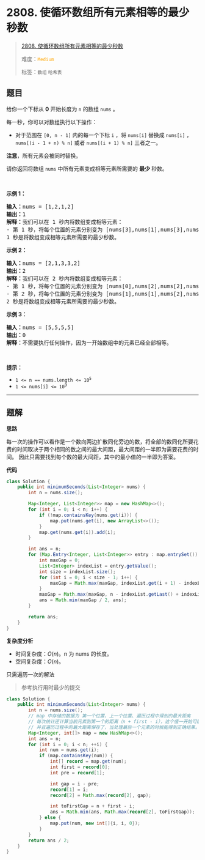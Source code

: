 # 2808. 使循环数组所有元素相等的最少秒数

> [2808. 使循环数组所有元素相等的最少秒数](https://leetcode.cn/problems/minimum-seconds-to-equalize-a-circular-array/)
>
> 难度：<font color=orange>`Medium`</font>
>
> 标签：`数组` `哈希表`

## 题目

<p>给你一个下标从 <strong>0</strong>&nbsp;开始长度为 <code>n</code>&nbsp;的数组&nbsp;<code>nums</code>&nbsp;。</p>

<p>每一秒，你可以对数组执行以下操作：</p>

<ul>
	<li>对于范围在&nbsp;<code>[0, n - 1]</code>&nbsp;内的每一个下标&nbsp;<code>i</code>&nbsp;，将&nbsp;<code>nums[i]</code> 替换成&nbsp;<code>nums[i]</code>&nbsp;，<code>nums[(i - 1 + n) % n]</code>&nbsp;或者&nbsp;<code>nums[(i + 1) % n]</code>&nbsp;三者之一。</li>
</ul>

<p><strong>注意</strong>，所有元素会被同时替换。</p>

<p>请你返回将数组 <code>nums</code>&nbsp;中所有元素变成相等元素所需要的 <strong>最少</strong>&nbsp;秒数。</p>

<p>&nbsp;</p>

<p><strong>示例 1：</strong></p>

<pre><b>输入：</b>nums = [1,2,1,2]
<b>输出：</b>1
<b>解释：</b>我们可以在 1 秒内将数组变成相等元素：
- 第 1 秒，将每个位置的元素分别变为 [nums[3],nums[1],nums[3],nums[3]] 。变化后，nums = [2,2,2,2] 。
1 秒是将数组变成相等元素所需要的最少秒数。
</pre>

<p><strong>示例 2：</strong></p>

<pre><b>输入：</b>nums = [2,1,3,3,2]
<b>输出：</b>2
<b>解释：</b>我们可以在 2 秒内将数组变成相等元素：
- 第 1 秒，将每个位置的元素分别变为 [nums[0],nums[2],nums[2],nums[2],nums[3]] 。变化后，nums = [2,3,3,3,3] 。
- 第 2 秒，将每个位置的元素分别变为 [nums[1],nums[1],nums[2],nums[3],nums[4]] 。变化后，nums = [3,3,3,3,3] 。
2 秒是将数组变成相等元素所需要的最少秒数。
</pre>

<p><strong>示例 3：</strong></p>

<pre><b>输入：</b>nums = [5,5,5,5]
<b>输出：</b>0
<b>解释：</b>不需要执行任何操作，因为一开始数组中的元素已经全部相等。
</pre>

<p>&nbsp;</p>

<p><strong>提示：</strong></p>

<ul>
	<li><code>1 &lt;= n == nums.length &lt;= 10<sup>5</sup></code></li>
	<li><code>1 &lt;= nums[i] &lt;= 10<sup>9</sup></code></li>
</ul>


--------------------

## 题解

**思路**

每一次的操作可以看作是一个数向两边扩散同化旁边的数，将全部的数同化所要花费的时间取决于两个相同的数之间的最大间距，最大间距的一半即为需要花费的时间。
因此只需要找到每个数的最大间距，其中的最小值的一半即为答案。


**代码**

```java
class Solution {
    public int minimumSeconds(List<Integer> nums) {
        int n = nums.size();

        Map<Integer, List<Integer>> map = new HashMap<>();
        for (int i = 0; i < n; i++) {
            if (!map.containsKey(nums.get(i))) {
                map.put(nums.get(i), new ArrayList<>());
            }
            map.get(nums.get(i)).add(i);
        }

        int ans = n;
        for (Map.Entry<Integer, List<Integer>> entry : map.entrySet()) {
            int maxGap = 0;
            List<Integer> indexList = entry.getValue();
            int size = indexList.size();
            for (int i = 0; i < size - 1; i++) {
                maxGap = Math.max(maxGap, indexList.get(i + 1) - indexList.get(i));
            }
            maxGap = Math.max(maxGap, n - indexList.getLast() + indexList.getFirst());
            ans = Math.min(maxGap / 2, ans);
        }

        return ans;
    }
}
```

**复杂度分析**

- 时间复杂度：$O(n)$。n 为 nums 的长度。
- 空间复杂度：$O(n)$。



只需遍历一次的解法

> 参考执行用时最少的提交

```java
class Solution {
    public int minimumSeconds(List<Integer> nums) {
        int n = nums.size();
        // map 中存储的数据为 第一个位置、上一个位置、遍历过程中得到的最大距离
        // 每次统计还计算当前元素到第一个的距离（n + first - i），这个值一开始可能不是最终结果但没有影响，最终将是最后一个位置到第一个位置的距离
        // 并且遍历过程中的最大距离保存了，当处理最后一个元素的时候能得到正确结果。
        Map<Integer, int[]> map = new HashMap<>();
        int ans = n;
        for (int i = 0; i < n; ++i) {
            int num = nums.get(i);
            if (map.containsKey(num)) {
                int[] record = map.get(num);
                int first = record[0];
                int pre = record[1];

                int gap = i - pre;
                record[1] = i;
                record[2] = Math.max(record[2], gap);

                int toFirstGap = n + first - i;
                ans = Math.min(ans, Math.max(record[2], toFirstGap));
            } else {
                map.put(num, new int[]{i, i, 0});
            }
        }
        return ans / 2;
    }
}
```

